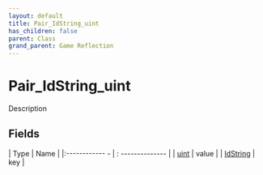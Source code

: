 ```yaml
---
layout: default
title: Pair_IdString_uint
has_children: false
parent: Class
grand_parent: Game Reflection
---
```

# Pair_IdString_uint
Description 

## Fields
| Type | Name |
|:------------ - | : -------------- |
| [uint](game-reflection/components/uint.md) | value |
| [IdString](game-reflection/components/id_string.md) | key |
